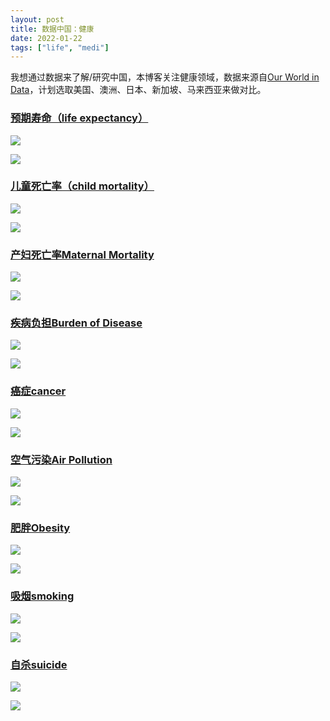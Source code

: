 ```yaml
---
layout: post
title: 数据中国：健康
date: 2022-01-22
tags: ["life", "medi"]
---
```


我想通过数据来了解/研究中国，本博客关注健康领域，数据来源自[Our World in Data](https://ourworldindata.org/)，计划选取美国、澳洲、日本、新加坡、马来西亚来做对比。

### [预期寿命（life expectancy）](https://ourworldindata.org/life-expectancy)

![](/images/health/life_map.png)

![](/images/health/life_line.png)

###  [儿童死亡率（child mortality）](https://ourworldindata.org/child-mortality)


![](/images/health/child_map.png)

![](/images/health/child_line.png)

### [产妇死亡率Maternal Mortality ](https://ourworldindata.org/maternal-mortality)


![](/images/health/maternal_map.png)

![](/images/health/maternal_line.png)



### [疾病负担Burden of Disease](https://ourworldindata.org/maternal-mortality)



![](/images/health/disease_map.png)

![](/images/health/disease_line.png)

### [癌症cancer](https://ourworldindata.org/cancer)

![](/images/health/cancer_map.png)

![](/images/health/cancer_line.png)

### [空气污染Air Pollution](https://ourworldindata.org/air-pollution)


![](/images/health/airpollution_map.png)

![](/images/health/airpollution_line.png)

### [肥胖Obesity](https://ourworldindata.org/obesity)


![](/images/health/obesity_map.png)

![](/images/health/obesity_line.png)


### [吸烟smoking](https://ourworldindata.org/smoking)

![](/images/health/smoking_map.png)

![](/images/health/smoking_line.png)

### [自杀suicide](https://ourworldindata.org/suicide)

![](/images/health/suicide_map.png)

![](/images/health/suicide_line.png)

